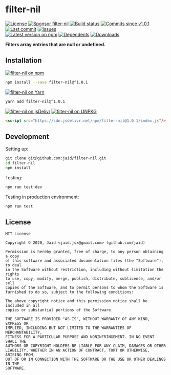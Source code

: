 # filter-nil


<a href="https://raw.githubusercontent.com/jaid/filter-nil/master/license.txt"><img src="https://img.shields.io/github/license/jaid/filter-nil?style=flat-square" alt="License"/></a> <a href="https://github.com/sponsors/jaid"><img src="https://img.shields.io/badge/<3-Sponsor-FF45F1?style=flat-square" alt="Sponsor filter-nil"/></a>
<a href="https://actions-badge.atrox.dev/jaid/filter-nil/goto"><img src="https://img.shields.io/endpoint.svg?style=flat-square&url=https%3A%2F%2Factions-badge.atrox.dev%2Fjaid%2Ffilter-nil%2Fbadge" alt="Build status"/></a> <a href="https://github.com/jaid/filter-nil/commits"><img src="https://img.shields.io/github/commits-since/jaid/filter-nil/v1.0.1?style=flat-square&logo=github" alt="Commits since v1.0.1"/></a> <a href="https://github.com/jaid/filter-nil/commits"><img src="https://img.shields.io/github/last-commit/jaid/filter-nil?style=flat-square&logo=github" alt="Last commit"/></a> <a href="https://github.com/jaid/filter-nil/issues"><img src="https://img.shields.io/github/issues/jaid/filter-nil?style=flat-square&logo=github" alt="Issues"/></a>  
<a href="https://npmjs.com/package/filter-nil"><img src="https://img.shields.io/npm/v/filter-nil?style=flat-square&logo=npm&label=latest%20version" alt="Latest version on npm"/></a> <a href="https://github.com/jaid/filter-nil/network/dependents"><img src="https://img.shields.io/librariesio/dependents/npm/filter-nil?style=flat-square&logo=npm" alt="Dependents"/></a> <a href="https://npmjs.com/package/filter-nil"><img src="https://img.shields.io/npm/dm/filter-nil?style=flat-square&logo=npm" alt="Downloads"/></a>

**Filters array entries that are null or undefined.**















## Installation
<a href="https://npmjs.com/package/filter-nil"><img src="https://img.shields.io/badge/npm-filter--nil-C23039?style=flat-square&logo=npm" alt="filter-nil on npm"/></a>
```bash
npm install --save filter-nil@^1.0.1
```
<a href="https://yarnpkg.com/package/filter-nil"><img src="https://img.shields.io/badge/Yarn-filter--nil-2F8CB7?style=flat-square&logo=yarn&logoColor=white" alt="filter-nil on Yarn"/></a>
```bash
yarn add filter-nil@^1.0.1
```
<a href="https://jsdelivr.com/package/npm/filter-nil/"><img src="https://img.shields.io/badge/jsDelivr-filter--nil-orange?style=flat-square&logo=html5&logoColor=white" alt="filter-nil on jsDelivr"/></a> <a href="https://unpkg.com/browse/filter-nil/"><img src="https://img.shields.io/badge/UNPKG-filter--nil-orange?style=flat-square&logo=html5&logoColor=white" alt="filter-nil on UNPKG"/></a>
```html
<script src="https://cdn.jsdelivr.net/npm/filter-nil@1.0.1/index.js"/>
```







## Development



Setting up:
```bash
git clone git@github.com:jaid/filter-nil.git
cd filter-nil
npm install
```
Testing:
```bash
npm run test:dev
```
Testing in production environment:
```bash
npm run test
```


## License
```text
MIT License

Copyright © 2020, Jaid <jaid.jsx@gmail.com> (github.com/jaid)

Permission is hereby granted, free of charge, to any person obtaining a copy
of this software and associated documentation files (the "Software"), to deal
in the Software without restriction, including without limitation the rights
to use, copy, modify, merge, publish, distribute, sublicense, and/or sell
copies of the Software, and to permit persons to whom the Software is
furnished to do so, subject to the following conditions:

The above copyright notice and this permission notice shall be included in all
copies or substantial portions of the Software.

THE SOFTWARE IS PROVIDED "AS IS", WITHOUT WARRANTY OF ANY KIND, EXPRESS OR
IMPLIED, INCLUDING BUT NOT LIMITED TO THE WARRANTIES OF MERCHANTABILITY,
FITNESS FOR A PARTICULAR PURPOSE AND NONINFRINGEMENT. IN NO EVENT SHALL THE
AUTHORS OR COPYRIGHT HOLDERS BE LIABLE FOR ANY CLAIM, DAMAGES OR OTHER
LIABILITY, WHETHER IN AN ACTION OF CONTRACT, TORT OR OTHERWISE, ARISING FROM,
OUT OF OR IN CONNECTION WITH THE SOFTWARE OR THE USE OR OTHER DEALINGS IN THE
SOFTWARE.
```
